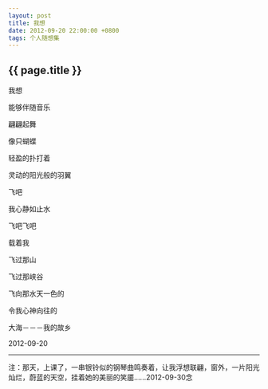 ```yaml
---
layout: post
title: 我想
date: 2012-09-20 22:00:00 +0800
tags: 个人随想集
--- 
```


<h2>{{ page.title }}</h2>

我想

能够伴随音乐

翩翩起舞

像只蝴蝶

轻盈的扑打着

灵动的阳光般的羽翼
 
飞吧

我心静如止水

飞吧飞吧

载着我

飞过那山

飞过那峡谷

飞向那水天一色的

令我心神向往的
 
大海－－－我的故乡

2012-09-20

-------

注：那天，上课了，一串银铃似的钢琴曲鸣奏着，让我浮想联翩，窗外，一片阳光灿烂，蔚蓝的天空，挂着她的美丽的笑靥......2012-09-30念